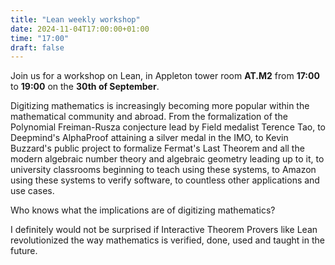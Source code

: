 ```yaml
---
title: "Lean weekly workshop"
date: 2024-11-04T17:00:00+01:00
time: "17:00"
draft: false
---
```

Join us for a workshop on Lean, in Appleton tower room **AT.M2** from **17:00** to **19:00** on the **30th of September**.

Digitizing mathematics is increasingly becoming more popular within the mathematical community and abroad. From the formalization of the Polynomial Freiman-Rusza conjecture lead by Field medalist Terence Tao, to Deepmind's AlphaProof attaining a silver medal in the IMO, to Kevin Buzzard's public project to formalize Fermat's Last Theorem and all the modern algebraic number theory and algebraic geometry leading up to it, to university classrooms beginning to teach using these systems, to Amazon using these systems to verify software, to countless other applications and use cases.

Who knows what the implications are of digitizing mathematics?

I definitely would not be surprised if Interactive Theorem Provers like Lean revolutionized the way mathematics is verified, done, used and taught in the future.
